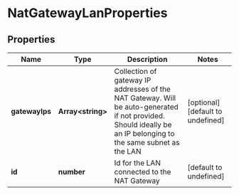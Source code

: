 # NatGatewayLanProperties

## Properties
| Name | Type | Description | Notes |
| ------------ | ------------- | ------------- | ------------- |
| **gatewayIps** | **Array&lt;string&gt;** | Collection of gateway IP addresses of the NAT Gateway. Will be auto-generated if not provided. Should ideally be an IP belonging to the same subnet as the LAN | [optional] [default to undefined] |
| **id** | **number** | Id for the LAN connected to the NAT Gateway | [default to undefined] |



